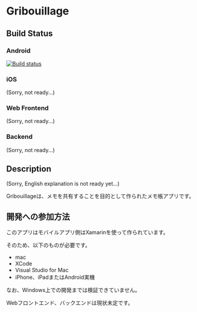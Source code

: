 # Gribouillage

## Build Status

### Android

[![Build status](https://build.appcenter.ms/v0.1/apps/b933575a-25ba-4644-9076-f0d3f2d0e09a/branches/master/badge)](https://appcenter.ms)

### iOS

(Sorry, not ready...)

### Web Frontend

(Sorry, not ready...)

### Backend

(Sorry, not ready...)

## Description

(Sorry, English explanation is not ready yet...)

Gribouillageは、メモを共有することを目的として作られたメモ帳アプリです。

## 開発への参加方法

このアプリはモバイルアプリ側はXamarinを使って作られています。

そのため、以下のものが必要です。

- mac
- XCode
- Visual Studio for Mac
- iPhone、iPadまたはAndroid実機

なお、Windows上での開発までは検証できていません。

Webフロントエンド、バックエンドは現状未定です。